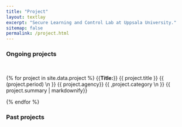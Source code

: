 ```yaml
---
title: "Project"
layout: textlay
excerpt: "Secure Learning and Control Lab at Uppsala University."
sitemap: false
permalink: /project.html
---
```


### Ongoing projects
<br/>

{% for project in site.data.project %}
{{**Title:**}} {{ project.title }} {{ &lpar;project.period&rpar; \n }}
{{ project.agency}} {{ &comma;project.category \n }}
{{ project.summary | markdownify}}
<br/>

{% endfor %}

### Past projects
<br/>
